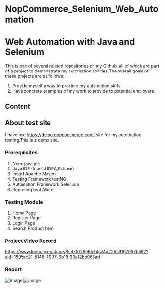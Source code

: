 # NopCommerce_Selenium_Web_Automation


# Web Automation with Java and Selenium

This is one of several related repositories on my Github, all of which are part of a project to demonstrate my automation abilities.The overall goals of these projects are as follows:

1. Provide myself a way to practice my automation skills.
2. Have concrete examples of my work to provide to potential employers



## Content




## About test site

I have use https://demo.nopcommerce.com/ site for my automation testing.This is a demo site.

### Prerequisites
1. Need java jdk 
2. Java IDE (IntelliJ IDEA,Eclipse)
3. Install Apache Maven
4. Testing Framework testNG 
5. Automation Framework Selenium
6. Reporting tool Allure
### Testing Module
1. Home Page
1. Register Page  
2. Login Page
3. Search Product Item

### Project Video Record
https://www.loom.com/share/8d87f026e9b94a74a226b3197997b592?sid=1595ac21-5146-4997-9b15-33a12be066ad
### Report
![image](https://github.com/iftekher148/NopCommerce_Selenium_Web_Automation/assets/37367596/ce6dd869-625c-4914-bb99-6eee9ffa16b2)
![image](https://github.com/iftekher148/NopCommerce_Selenium_Web_Automation/assets/37367596/fa61dbfb-b942-4bd7-b534-5e18484c5747)







